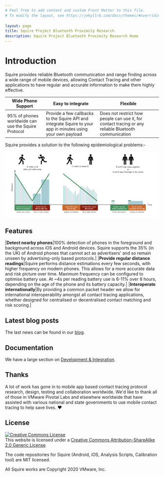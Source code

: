```yaml
---
# Feel free to add content and custom Front Matter to this file.
# To modify the layout, see https://jekyllrb.com/docs/themes/#overriding-theme-defaults

layout: page
title: Squire Project Bluetooth Proximity Research
description: Squire Project Bluetooth Proximity Research Home
---
```


# Introduction

Squire provides reliable Bluetooth communication and range finding across a wide range of mobile devices, allowing
Contact Tracing and other applications to have regular and accurate information to make them highly effective.

|Wide Phone Support|Easy to integrate|Flexible|
|---|---|---|
|95% of phones worldwide can use the Squire Protocol|Provide a few callbacks to the Squire API and integrate Squire to your app in minutes using your own payload|Does not restrict how people can use it, for contact tracing or any reliable Bluetooth communication|

Squire provides a solution to the following epidemiological problems:-

![Squire epidemiological solutions](/images/SquireEstimationBenefits.png)

## Features

|<b>Detect nearby phones</b>|100% detection of phones in the foreground and background across iOS and Android devices. Squire supports the 35% (in the UK) of Android phones that cannot act as  advertisers' and so remain unseen by advertising-only based protocols.|
|<b>Provide regular distance readings</b>|Squire performs distance estimations every few seconds, with higher frequency on modern phones. This allows for a more accurate data and risk picture over time. Maximum frequency can be configured to optimise battery use. At ~4s per reading battery use is 6-11% over 8 hours, depending on the age of the phone and its battery capacity.|
|<b>Interoperate internationally</b>|By providing a common packet header we allow for international interoperability amongst all contact tracing applications, whether designed for centralised or decentralised contact matching and risk scoring.|

## Latest blog posts

The last news can be found in our [blog](./blog).

## Documentation

We have a large section on [Development & Integration](/docs).

## Thanks

A lot of work has gone in to mobile app based contact tracing protocol 
research, design, testing and collaboration worldwide. We'd like to thank 
all of those in VMware Pivotal Labs and elsewhere worldwide that have 
assisted with various national and state governments to use mobile contact 
tracing to help save lives. ❤️

## License

<a rel="license" href="http://creativecommons.org/licenses/by-sa/2.0/"><img alt="Creative Commons License" style="border-width:0" src="https://i.creativecommons.org/l/by-sa/2.0/88x31.png" /></a><br />This website is licensed under a <a rel="license" href="http://creativecommons.org/licenses/by-sa/2.0/">Creative Commons Attribution-ShareAlike 2.0 Generic License</a>.

The code repositories for Squire (Android, iOS, Analysis Scripts, Calibration tool) are MIT licensed.

All Squire works are Copyright 2020 VMware, Inc.
